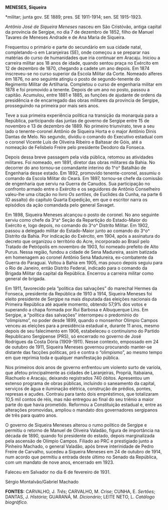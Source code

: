 **MENESES, Siqueira**

\*militar; junta gov. SE 1889; pres. SE 1911-1914; sen. SE 1915-1923.

*Antônio José de Siqueira Meneses* nasceu em São Cristóvão, antiga
capital da província de Sergipe, no dia 7 de dezembro de 1852, filho de
Manuel Tavares de Meneses Andrade e de Ana Maria de Siqueira.

Frequentou o primário e parte do secundário em sua cidade natal,
completando-o em Laranjeiras (SE), onde começou a se preparar nas
matérias do curso de humanidades que iria continuar em Aracaju. Iniciou
a carreira militar aos 18 anos de idade, quando sentou praça no Exército
em 12 de dezembro de 1870, chegando a cadete um ano depois. Em 1874
inscreveu-se no curso superior da Escola Militar da Corte. Nomeado
alferes em 1876, no ano seguinte atingiu o posto de segundo-tenente do
Regimento Militar de Artilharia. Completou o curso de engenharia militar
em 1878 e foi promovido a tenente. Depois de um ano no posto, passou a
capitão. Acumulou, entre 1881 e 1885, as funções de ajudante de ordens
da presidência e de encarregado das obras militares da província de
Sergipe, prosseguindo na primeira por mais seis anos.

Teve a sua primeira experiência política na transição da monarquia para
a República, participando das juntas de governo de Sergipe entre 15 de
novembro e 13 de dezembro de 1889. No primeiro triunvirato, teve a seu
lado o tenente-coronel Antônio de Siqueira Horta e o major Antônio Dinis
Dantas de Melo. No segundo, dividiu o comando do Executivo estadual com
o coronel Vicente Luís de Oliveira Ribeiro e Baltasar de Góis, até a
nomeação de Felisbelo Freire pelo presidente Deodoro da Fonseca.

Depois dessa breve passagem pela vida pública, retomou as atividades
militares. Foi nomeado, em 1891, diretor das obras militares da Bahia.
No decorrer do ano tornou-se comandante interino do 1^o^ Batalhão de
Engenharia desse estado. Em 1892, promovido tenente-coronel, assumiu o
comando da Escola Militar do Ceará. Em 1897, tornou-se chefe da comissão
de engenharia que serviu na Guerra de Canudos. Sua participação no
confronto armado entre o Exército e os seguidores de Antônio Conselheiro
valeu-lhe uma citação no livro *Os sertões*, de Euclides da Cunha, na
parte 6 (O assalto) do capítulo Quarta Expedição, em que o escritor
narra os episódios da ação comandada pelo general Savaget.

Em 1898, Siqueira Meneses alcançou o posto de coronel. No ano seguinte
serviu como chefe da 3^a^ Seção da Repartição do Estado-Maior do
Exército e, logo depois, no comando do 3^o^ Distrito Militar. Em 1902,
passou a delegado militar do Estado-Maior junto ao comando do 3^o^
Distrito da Bahia. Por indicação do Exército, em 1904, após a assinatura
do decreto que organizou o território do Acre, incorporado ao Brasil
pelo Tratado de Petrópolis em novembro de 1903, foi nomeado prefeito de
Alto Purus. Nessa região, fundou a cidade de Sena Madureira, assim
batizada em homenagem ao coronel Antônio Sena Madureira, ex-combatente
da Guerra do Paraguai. Voltou à Bahia em 1905, mas pouco depois seguiu
para o Rio de Janeiro, então Distrito Federal, indicado para o comando
da Brigada Militar da capital da República. Encerrou a carreira militar
como general de brigada.

Em 1911, favorecido pela “política das salvações” do marechal Hermes da
Fonseca, presidente da República de 1910 a 1914, Siqueira Meneses foi
eleito presidente de Sergipe na mais disputada das eleições nacionais da
Primeira República até aquele momento, obtendo 57,9% dos votos e
superando a chapa formada por Rui Barbosa e Albuquerque Lins. Em
Sergipe, a “política das salvações” interrompeu o predomínio do
“olimpismo”, no poder desde 1899, quando o monsenhor Olímpio Campos
venceu as eleições para a presidência estadual e, durante 11 anos, mesmo
depois de seu falecimento em 1906, estabeleceu o continuísmo do Partido
Republicano Sergipense (PRS), só encerrado no governo de José Rodrigues
da Costa Dória (1909-1911). Nesse contexto, empossado em 24 de outubro
de 1911, Siqueira Meneses governou procurando manter-se distante das
facções políticas, pró e contra o “olimpismo”, ao mesmo tempo em que
reprimia toda e qualquer manifestação pública.

Nos primeiros dois anos de governo enfrentou um violento surto de
varíola, que afetou principalmente as cidades de Laranjeiras, Propriá,
Itabaiana, Riachuelo e Aracaju, deixando registrados 740 óbitos.
Apresentou um extenso programa de obras públicas, incluindo o saneamento
da capital, serviços de água e iluminação elétrica, construção de
prédios, pontes, represas e açudes. Contraiu para tanto dois
empréstimos, que totalizaram 10,5 mil contos de réis, mas não entregou
ao final do seu triênio a maior parte do que havia prometido. Reformou a
Constituição estadual e, entre as alterações promovidas, ampliou o
mandato dos governadores sergipanos de três para quatro anos.

O governo de Siqueira Meneses alterou o rumo político de Sergipe e
permitiu o retorno de Manuel de Oliveira Valadão, figura de importância
na década de 1890, quando foi presidente do estado, depois marginalizada
pela ascensão de Olímpio Campos. Filiado ao PRC e prestigiado junto a
Pinheiro Machado, o general Valadão, após breve interinidade de Pedro
Freire de Carvalho, sucedeu a Siqueira Meneses em 24 de outubro de 1914,
num acordo que permitiu a entrada deste último no Senado da República,
com um mandato de nove anos, encerrado em 1923.

Faleceu em Salvador no dia 6 de fevereiro de 1931.

Sérgio Montalvão/Gabriel Machado

**FONTES:** CARVALHO, J. *Três*; CARVALHO, M. *Crise*; CUNHA, E.
*Sertões*; DANTAS, J. *História*; GUARANÁ, M. *Dicionário*; LEITE NETO,
L. *Catálogo biográfico.*
